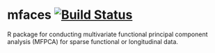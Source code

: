 # mfaces [![Build Status](https://travis-ci.com/cli9/mfaces.svg?branch=master)](https://travis-ci.com/cli9/mfaces)
R package for conducting multivariate functional principal component analysis (MFPCA) for sparse functional or longitudinal data.

